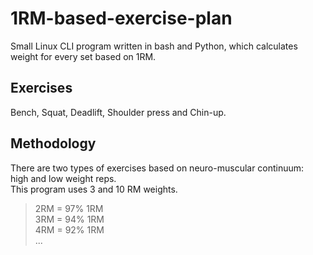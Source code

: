 # 1RM-based-exercise-plan
Small Linux CLI program written in bash and Python, 
which calculates weight for every set based on 1RM.
## Exercises
Bench, Squat, Deadlift, Shoulder press and Chin-up.
## Methodology
There are two types of exercises based on neuro-muscular continuum:  
high and low weight reps.  
This program uses 3 and 10 RM weights.
> 2RM = 97% 1RM  
3RM = 94% 1RM  
4RM = 92% 1RM  
...
